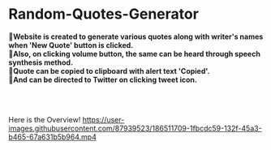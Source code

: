 # Random-Quotes-Generator

**📌Website is created to generate various quotes along with writer's names when 'New Quote' button is clicked.<br>
📌Also, on clicking volume button, the same can be heard through speech synthesis method.<br>
📌Quote can be copied to clipboard with alert text 'Copied'.<br>
📌And can be directed to Twitter on clicking tweet icon.**


<br><br>

Here is the Overview!
https://user-images.githubusercontent.com/87939523/186511709-1fbcdc59-132f-45a3-b465-67a631b5b964.mp4
